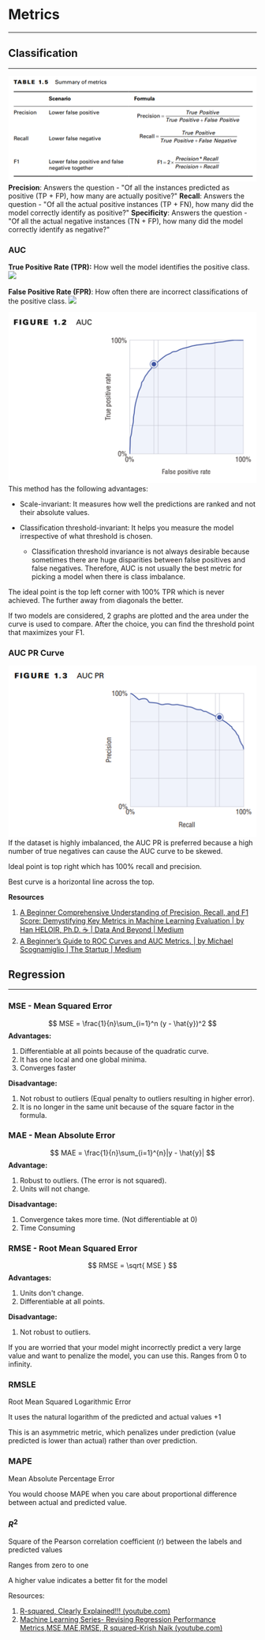 # Metrics
---

## Classification
---
![](attachments/summary-of-classification-metrics.png)
**Precision**: Answers the question - "Of all the instances predicted as positive (TP + FP), how many are actually positive?"
**Recall**: Answers the question - "Of all the actual positive instances (TP + FN), how many did the model correctly identify as positive?"
**Specificity**: Answers the question - "Of all the actual negative instances (TN + FP), how many did the model correctly identify as negative?"


### AUC

**True Positive Rate (TPR):** How well the model identifies the positive class.
![](true-postiive-rate.png)

**False Positive Rate (FPR)**: How often there are incorrect classifications of the positive class.
![](false-positive-rate.png)


![](attachments/auc-curve.png)
This method has the following advantages:

- Scale-invariant: It measures how well the predictions are ranked and not their absolute values.
- Classification threshold-invariant: It helps you measure the model irrespective of what threshold is chosen.
  
	- Classification threshold invariance is not always desirable because sometimes there are huge disparities between false positives and false negatives. Therefore, AUC is not usually the best metric for picking a model when there is class imbalance.

The ideal point is the top left corner with 100% TPR which is never achieved. The further away from diagonals the better.

If two models are considered, 2 graphs are plotted and the area under the curve is used to compare. After the choice, you can find the threshold point that maximizes your F1.

### AUC PR Curve
![](attachments/auc-pr-curve.png)
If the dataset is highly imbalanced, the AUC PR is preferred because a high number of true negatives can cause the AUC curve to be skewed.

Ideal point is top right which has 100% recall and precision.

Best curve is a horizontal line across the top.

**Resources**
1. [A Beginner Comprehensive Understanding of Precision, Recall, and F1 Score: Demystifying Key Metrics in Machine Learning Evaluation | by Han HELOIR, Ph.D. ☕️ | Data And Beyond | Medium](https://medium.com/data-and-beyond/a-beginner-comprehensive-understanding-of-precision-recall-and-f1-score-demystifying-key-metrics-58cb3a2619e)
2. [A Beginner’s Guide to ROC Curves and AUC Metrics. | by Michael Scognamiglio | The Startup | Medium](https://medium.com/swlh/a-beginners-guide-to-roc-and-auc-curves-d279c1a5e0e6)


## Regression
---
### MSE - Mean Squared Error
$$
MSE = \frac{1}{n}\sum_{i=1}^n (y - \hat{y})^2
$$
**Advantages:**
1. Differentiable at all points because of the quadratic curve.
2. It has one local and one global minima.
3. Converges faster

**Disadvantage:**
1. Not robust to outliers (Equal penalty to outliers resulting in higher error).
2. It is no longer in the same unit because of the square factor in the formula.

### MAE - Mean Absolute Error
$$
MAE = \frac{1}{n}\sum_{i=1}^{n}|y - \hat{y}|
$$
**Advantage:**
1. Robust to outliers.  (The error is not squared).
2. Units will not change. 

**Disadvantage:**
1. Convergence takes more time. (Not differentiable at 0)
2. Time Consuming

### RMSE - Root Mean Squared Error
$$
RMSE = \sqrt{ MSE }
$$
**Advantages:**
1. Units don't change.
2. Differentiable at all points. 

**Disadvantage:**
1. Not robust to outliers. 

If you are worried that your model might incorrectly predict a very large value and want to penalize the model, you can use this.
Ranges from 0 to infinity.

### RMSLE
Root Mean Squared Logarithmic Error

It uses the natural logarithm of the predicted and actual values +1

This is an asymmetric metric, which penalizes under prediction (value predicted is lower than actual) rather than over prediction.

### MAPE
Mean Absolute Percentage Error

You would choose MAPE when you care about proportional difference between actual and predicted value.

### $R^2$
Square of the Pearson correlation coefficient (r) between the labels and predicted values

Ranges from zero to one

A higher value indicates a better fit for the model

Resources:
1. [R-squared, Clearly Explained!!! (youtube.com)](https://www.youtube.com/watch?v=bMccdk8EdGo) 
2. [Machine Learning Series- Revising Regression Performance Metrics,MSE,MAE,RMSE, R squared-Krish Naik (youtube.com)](https://www.youtube.com/watch?v=BGlEv2CTfeg)
